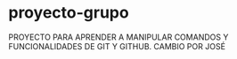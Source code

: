 # proyecto-grupo
PROYECTO PARA APRENDER A MANIPULAR COMANDOS Y FUNCIONALIDADES DE GIT Y GITHUB.
CAMBIO POR JOSÉ
